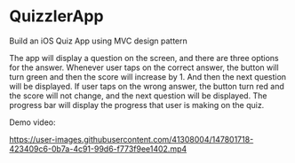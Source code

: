 # QuizzlerApp
Build an iOS Quiz App using MVC design pattern

The app will display a question on the screen, and there are three options for the answer. Whenever user taps on the correct answer,
the button will turn green and then the score will increase by 1. And then the next question will be displayed. If user taps on the wrong
answer, the button turn red and the score will not change, and the next question will be displayed. The progress bar will display the progress
that user is making on the quiz.

Demo video:


https://user-images.githubusercontent.com/41308004/147801718-423409c6-0b7a-4c91-99d6-f773f9ee1402.mp4

